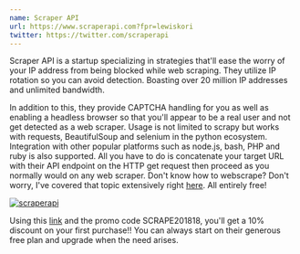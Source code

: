 ```yaml
---
name: Scraper API
url: https://www.scraperapi.com?fpr=lewiskori
twitter: https://twitter.com/scraperapi
---
```


Scraper API is a startup specializing in strategies that'll ease the worry of your IP address from being blocked while web scraping. They utilize IP rotation so you can avoid detection. Boasting over 20 million IP addresses and unlimited bandwidth.

In addition to this, they provide CAPTCHA handling for you as well as enabling a headless browser so that you'll appear to be a real user and not get detected as a web scraper.
Usage is not limited to scrapy but works with requests, BeautifulSoup and selenium in the python ecosystem. Integration with other popular platforms such as node.js, bash, PHP and ruby is also supported. All you have to do is concatenate your target URL with their API endpoint on the HTTP get request then proceed as you normally would on any web scraper. Don't know how to webscrape? Don't worry, I've covered that topic extensively right [here](/series/web-scraping-techniques-with-python/). All entirely free!

<a href="https://www.scraperapi.com?fpr=lewiskori" target="_blank" style="outline:none;border:none;"><img src="https://d2gdx5nv84sdx2.cloudfront.net/uploads/ssvxh57a/marketing_asset/banner/2670/069-ScraperAPI-GIF-320x50-v1.gif" alt="scraperapi" border="0"/></a>

Using this [link](https://www.scraperapi.com?fpr=lewiskori) and the promo code SCRAPE201818, you'll get a 10% discount on your first purchase!!
You can always start on their generous free plan and upgrade when the need arises.
